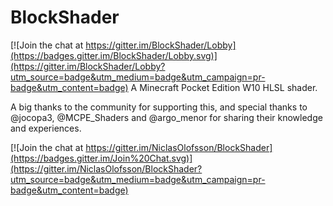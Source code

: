 # BlockShader

[![Join the chat at https://gitter.im/BlockShader/Lobby](https://badges.gitter.im/BlockShader/Lobby.svg)](https://gitter.im/BlockShader/Lobby?utm_source=badge&utm_medium=badge&utm_campaign=pr-badge&utm_content=badge)
A Minecraft Pocket Edition W10 HLSL shader.

A big thanks to the community for supporting this, and special thanks to @jocopa3, @MCPE_Shaders and @argo_menor for sharing their knowledge and experiences.

[![Join the chat at https://gitter.im/NiclasOlofsson/BlockShader](https://badges.gitter.im/Join%20Chat.svg)](https://gitter.im/NiclasOlofsson/BlockShader?utm_source=badge&utm_medium=badge&utm_campaign=pr-badge&utm_content=badge)
